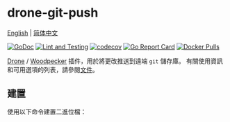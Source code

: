
# drone-git-push

[English](README.md) | [简体中文](README.zh-cn.md)

[![GoDoc](https://godoc.org/github.com/appleboy/drone-git-push?status.svg)](https://godoc.org/github.com/appleboy/drone-git-push)
[![Lint and Testing](https://github.com/appleboy/drone-git-push/actions/workflows/lint.yml/badge.svg)](https://github.com/appleboy/drone-git-push/actions/workflows/lint.yml)
[![codecov](https://codecov.io/gh/appleboy/drone-git-push/branch/master/graph/badge.svg)](https://codecov.io/gh/appleboy/drone-git-push)
[![Go Report Card](https://goreportcard.com/badge/github.com/appleboy/drone-git-push)](https://goreportcard.com/report/github.com/appleboy/drone-git-push)
[![Docker Pulls](https://img.shields.io/docker/pulls/appleboy/drone-git-push.svg)](https://hub.docker.com/r/appleboy/drone-git-push/)

[Drone](https://www.drone.io/) / [Woodpecker](https://woodpecker-ci.org/) 插件，用於將更改推送到遠端 `git` 儲存庫。
有關使用資訊和可用選項的列表，請參閱[文件](DOCS.md)。

## 建置

使用以下命令建置二進位檔：
